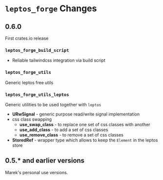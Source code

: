 # `leptos_forge` Changes

## 0.6.0

First crates.io release

### `leptos_forge_build_script`

- Reliable tailwindcss integration via build script

### `leptos_forge_utils`

Generic leptos free utils

### `leptos_forge_utils_leptos`

Generic utilities to be used together with `leptos`

- **URwSignal** - generic purpose read/write signal implementation
- css class swapping
  - **use_swap_class** - to replace one set of css classes with another 
  - **use_add_class** - to add a set of css classes
  - **use_remove_class** - to remove a set of css classes
- **StoredRef** - wrapper type which allows to keep the `Element` in the leptos store

## 0.5.* and earlier versions

Marek's personal use versions.
